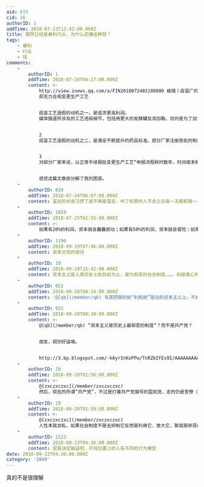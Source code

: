 ```yaml
---
aid: 615
cid: 16
authorID: 1
addTime: 2018-07-23T12:42:00.000Z
title: 既然已经是暴利行业，为什么还赚这种钱？
tags:
    - 暴利
    - 行业
    - 钱
comments:
    -
        authorID: 1
        addTime: 2018-07-24T04:17:00.000Z
        content: >-
            http://view.inews.qq.com/a/FIN2018072402180800 棱镜丨疫苗厂的无奈：知道要吃牢饭
            却无力合规变更生产工艺


            疫苗工艺造假的动机之一，是追求更高利润。
            媒体报道所涉及的工艺违规细节，包括用更大的发酵罐及添加酶，目的是为了加快反应速度、提高产品纯度或提升产量。


            2
            疫苗工艺造假的动机之二，是满足不断提升的药品标准。部分厂家注册获批的制药工艺，已无法生产出合格药品，陷入了工艺“‘法规要求必须一致’与‘客观上就是无法一致’”的尴尬中。


            3
            对部分厂家来说，以正常手续报批变更生产工艺“申报流程耗时数年，时间成本和金钱耗费堪比研发新药”。因此它们“禁不起工艺核查，又不敢申报注册工艺变更”。


            感觉这篇文章部分解了我的困惑。
    -
        authorID: 839
        addTime: 2018-07-24T06:07:00.000Z
        content: 富足的状态习惯了就不再是富足，中了彩票的人不会之后每一天都和第一天那样高兴。人性就是这样，不满足于当下。
    -
        authorID: 1059
        addTime: 2018-07-25T02:55:00.000Z
        content: >-
            如果有20%的利润，资本就会蠢蠢欲动；如果有50%的利润，资本就会冒险；如果有100%的利润，资本就敢于冒绞首的危险；如果有300%的利润，资本就敢于践踏人间一切的法律”。---------《资本论》
    -
        authorID: 1196
        addTime: 2018-09-19T07:46:00.000Z
        content: 资本论写的很对
    -
        authorID: 19
        addTime: 2018-09-19T15:42:00.000Z
        content: 资本主义是人类历史上到目前为止，最为邪恶的社会制度。。。。利欲熏心呀，而利和欲正是资本主义最大的驱动力。。。
    -
        authorID: 922
        addTime: 2018-09-20T00:34:00.000Z
        content: '@[qb](/member/qb) 与其把锅扔到“利和欲”驱动的资本主义上。不如说人性使然！而人性可不分“制度”'
    -
        authorID: 922
        addTime: 2018-09-20T00:39:00.000Z
        content: >-
            @[qb](/member/qb) “资本主义是历史上最邪恶的制度”？而不是共产党？


            朋友，祝你好运咯。


            http://3.bp.blogspot.com/-k6yrInKoPPw/TnRZbIFEs9I/AAAAAAAAA5s/O17IeV4iUTY/s1600/chinese-student-9-11.jpg
    -
        authorID: 19
        addTime: 2018-09-20T01:56:00.000Z
        content: >-
            @[zxczxczxc](/member/zxczxczxc)
            然后，现在的所谓“共产党”，不过是打着共产党旗号的国民党，走的仍是官僚（权贵）资本主义的老路。。。
    -
        authorID: 19
        addTime: 2018-09-20T01:59:00.000Z
        content: >-
            @[zxczxczxc](/member/zxczxczxc)
            人性本就自私，如果社会制度不是去抑制它反而是利用它、放大它，那就是邪恶的！而资本主义正是利用和放大了人性中自私的一面，加速社会生产力的发展。
    -
        authorID: 1123
        addTime: 2018-09-22T04:36:00.000Z
        content: 屁股决定脑袋吧，不同位置上的人有不同的行为模型
date: 2018-09-22T04:36:00.000Z
category: '2049'
---
```


真的不是很理解
